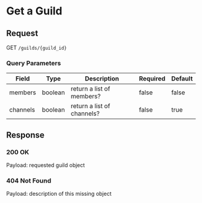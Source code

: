 # Get a Guild

## Request
GET `/guilds/{guild_id}`

### Query Parameters
| Field | Type | Description | Required | Default |
| ----- | ---- | ----------- | -------- | ------- |
| members | boolean | return a list of members? | false | false |
| channels | boolean | return a list of channels? | false | true |

## Response
### 200 OK
Payload: requested guild object

### 404 Not Found
Payload: description of this missing object
